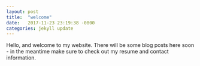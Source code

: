 ```yaml
---
layout: post
title:  "welcome"
date:   2017-11-23 23:19:38 -0800
categories: jekyll update
---
```


Hello, and welcome to my website. There will be some blog posts here soon - in the meantime make sure to check out my resume and contact information.
